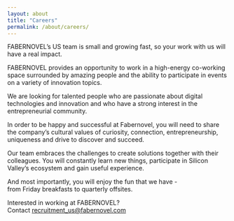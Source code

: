 ```yaml
---
layout: about
title: "Careers"
permalink: /about/careers/
---
```


FABERNOVEL’s US team is small and growing fast, so your work with us will have a real impact. 

FABERNOVEL provides an opportunity to work in a high-energy co-working space surrounded by amazing people and the ability to participate in events on a variety of innovation topics.

We are looking for talented people who are passionate about digital technologies and innovation and who have a strong interest in the entrepreneurial community. 
	
In order to be happy and successful at Fabernovel, you will need to share the company’s cultural values of curiosity, connection, entrepreneurship, uniqueness and drive to discover and succeed.

Our team embraces the challenges to create solutions together with their colleagues. You will constantly learn new things, participate in Silicon Valley’s ecosystem and gain useful experience.

And most importantly, you will enjoy the fun that we have - from Friday breakfasts to quarterly offsites.  

Interested in working at FABERNOVEL? Contact recruitment_us@fabernovel.com
